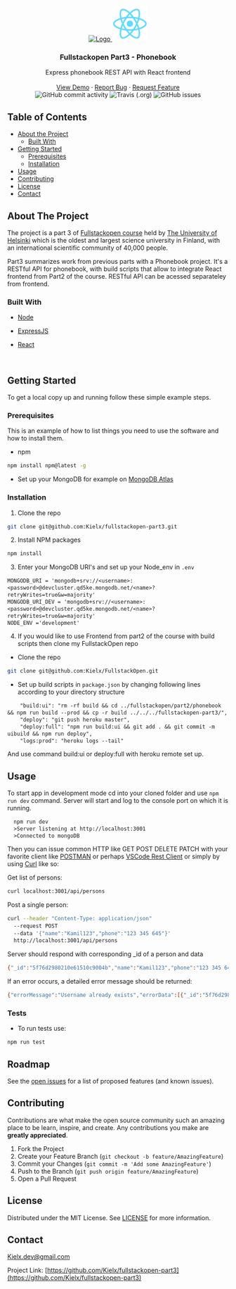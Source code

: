 
<!-- PROJECT LOGO -->
<br />
<p align="center">
  <a href="https://github.com/Kielx/fullstackopen-part3">
    <img src="https://simpleicons.org/icons/node-dot-js.svg" alt="Logo" width="80" height="80">
    <img src="build/logo192.png" alt="Logo" width="80" height="80">      
  </a>

  <h3 align="center"> Fullstackopen Part3 - Phonebook </h3>

  <p align="center">
    Express phonebook REST API with React frontend
    <br />
    <br />
    <a href="https://fullstackopen-phonebook-api.herokuapp.com/">View Demo</a>
    ·
    <a href="https://github.com/Kielx/fullstackopen-part3/issues">Report Bug</a>
    ·
    <a href="https://github.com/Kielx/fullstackopen-part3/issues">Request Feature</a>
  <br />
  <img alt="GitHub commit activity" src="https://img.shields.io/github/commit-activity/y/kielx/fullstackopen-part3">
  <img alt="Travis (.org)" src="https://img.shields.io/travis/kielx/fullstackopen-part3">
  <img alt="GitHub issues" src="https://img.shields.io/github/issues/kielx/fullstackopen-part3">
  </p>
</p>

<!-- TABLE OF CONTENTS -->

## Table of Contents

* [About the Project](#about-the-project)
  * [Built With](#built-with)
* [Getting Started](#getting-started)
  * [Prerequisites](#prerequisites)
  * [Installation](#installation)
* [Usage](#usage)
* [Contributing](#contributing)
* [License](#license)
* [Contact](#contact)




<!-- ABOUT THE PROJECT -->

## About The Project

The project is a part 3 of [Fullstackopen course](https://fullstackopen.com/en/) held by [The University of Helsinki](https://www.helsinki.fi/fi) which  is the oldest and largest science university in Finland, with an international scientific community of 40,000 people.

Part3 summarizes work from previous parts with a Phonebook project. It's a RESTful API for phonebook, with build scripts that allow to integrate React frontend from Part2 of the course. RESTful API can be acessed separateley from frontend.

### Built With
* [Node](https://nodejs.org/en/)
* [ExpressJS](https://expressjs.com/)
* [React](https://reactjs.org/)


  <br />
<!-- GETTING STARTED -->
## Getting Started

To get a local copy up and running follow these simple example steps.
  <br />
### Prerequisites

This is an example of how to list things you need to use the software and how to install them.
* npm
```sh
npm install npm@latest -g
```
* Set up your MongoDB for example on [MongoDB Atlas](https://www.mongodb.com/cloud/atlas)


### Installation

1. Clone the repo
```sh
git clone git@github.com:Kielx/fullstackopen-part3.git
```
2. Install NPM packages
```sh
npm install
```
3. Enter your MongoDB URI's and set up your Node_env in `.env`
```JS
MONGODB_URI = 'mongodb+srv://<username>:<password>@devcluster.qd5ke.mongodb.net/<name>?retryWrites=true&w=majority'
MONGODB_URI_DEV = 'mongodb+srv://<username>:<password>@devcluster.qd5ke.mongodb.net/<name>?retryWrites=true&w=majority'
NODE_ENV ='development'
```
4. If you would like to use Frontend from part2 of the course with build scripts then clone my FullstackOpen repo 

* Clone the repo
```sh
git clone git@github.com:Kielx/FullstackOpen.git
```
* Set up build scripts in `package.json` by changing following lines according to your directory structure

```JS
    "build:ui": "rm -rf build && cd ../fullstackopen/part2/phonebook && npm run build --prod && cp -r build ../../../fullstackopen-part3/",
    "deploy": "git push heroku master",
    "deploy:full": "npm run build:ui && git add . && git commit -m uibuild && npm run deploy",
    "logs:prod": "heroku logs --tail"
```

And use command build:ui or deploy:full with heroku remote set up.

## Usage

To start app in development mode cd into your cloned folder and use `npm run dev` command.
Server will start and log to the console port on which it is running. 

```JS
  npm run dev
  >Server listening at http://localhost:3001
  >Connected to mongoDB
```
    
Then you can issue common HTTP like GET POST DELETE PATCH with your favorite client like [POSTMAN](https://www.postman.com/) or perhaps [VSCode Rest Client](https://github.com/Huachao/vscode-restclient) or simply by using [Curl](https://curl.haxx.se/) like so: 

Get list of persons:
```sh
curl localhost:3001/api/persons
```

Post a single person:
```sh
curl --header "Content-Type: application/json" 
  --request POST 
  --data '{"name":"Kamil123","phone":"123 345 645"}' 
  http://localhost:3001/api/persons
```

Server should respond with corresponding \_id of a person and data 
```sh
{"_id":"5f76d2980210e61510c9004b","name":"Kamil123","phone":"123 345 645"}% 
```

If an error occurs, a detailed error message should be returned:

```sh
{"errorMessage":"Username already exists","errorData":[{"_id":"5f76d2980210e61510c9004b","name":"Kamil123","phone":"123 345 645","__v":0}]}% 
```

### Tests

* To run tests use:
```sh
npm run test
```

<!-- ROADMAP -->
## Roadmap

See the [open issues](https://github.com/Kielx/fullstackopen-part3/issues) for a list of proposed features (and known issues).

<!-- CONTRIBUTING -->
## Contributing

Contributions are what make the open source community such an amazing place to be learn, inspire, and create. Any contributions you make are **greatly appreciated**.

1. Fork the Project
2. Create your Feature Branch (`git checkout -b feature/AmazingFeature`)
3. Commit your Changes (`git commit -m 'Add some AmazingFeature'`)
4. Push to the Branch (`git push origin feature/AmazingFeature`)
5. Open a Pull Request


<!-- LICENSE -->
## License

Distributed under the MIT License. See [LICENSE](https://github.com/Kielx/fullstackopen-part3/blob/master/LICENSE.txt) for more information.

<!-- CONTACT -->
## Contact

Kielx.dev@gmail.com

Project Link: [https://github.com/Kielx/fullstackopen-part3](https://github.com/Kielx/fullstackopen-part3)








